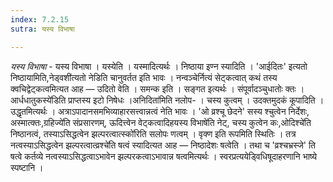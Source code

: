 ```yaml
---
index: 7.2.15
sutra: यस्य विभाषा

---
```

_यस्य विभाषा_ - यस्य विभाषा । यस्येति । यस्मादित्यर्थः । निष्ठाया इण्न स्यादिति । 'आईदितः' इत्यतो निष्ठायामिति,नेड्वशी॑त्यतो नेडिति चानुवर्तत इति भावः । नन्वञ्चेर्नित्यं सेट्कत्वात् कथं तस्य क्वचिद्वेट्कत्वमित्यत आह —  उदितो वेति । समन्क इति । सङ्गत इत्यर्थः । संपूर्वादञ्चुधातोः क्तः ।आर्धधातुकस्ये॑डिति प्राप्तस्य इटो निषेधः ।अनिदिता॑मिति नलोप- । चस्य कुत्वम् । उदक्तमुदकं कूपादिति । उद्धृतमित्यर्थः । अत्राऽपादानसमभिव्याहारसत्त्वान्नत्वं नेति भावः । 'ओ व्रश्चू छेदने' सस्य श्चुत्वेन निर्देशः, अस्मात्क्तः,ग्रहिज्ये॑ति संप्रसारणम्, ऊदित्त्वेन वेट्कत्वादिहयस्य विभाषे॑ति नेट्, चस्य कुत्वेन कः,ओदिश्चे॑ति निष्ठानत्वं, तस्याऽसिद्धत्वेन झल्परत्वात्स्को॑रिति सलोपः णत्वम् । वृक्ण इति रूपमिति स्थितिः । तत्र नत्वस्याऽसिद्धत्वेन झल्परत्वात्व्रश्चे॑ति षत्वं स्यादित्यत आह —  निष्ठादेशः षत्वेति । तथा च 'व्रश्चभ्रस्जे' ति षत्वे कर्तव्ये नत्वस्याऽसिद्धत्वाऽभावेन झल्परकत्वाऽभावान्न षत्वमित्यर्थः । स्वरप्रत्ययेड्विधिषूदाहरणानि भाष्ये स्पष्टानि ।